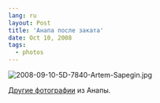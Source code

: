 ```yaml
---
lang: ru
layout: Post
title: 'Анапа после заката'
date: Oct 10, 2008
tags:
  - photos
---
```


![2008-09-10-5D-7840-Artem-Sapegin.jpg](photo://601)

[Другие фотографии](http://morning.photos/albums/anapa/ "Фотографии Артёма Сапегина: Анапа, сентябрь 2008") из Анапы.
